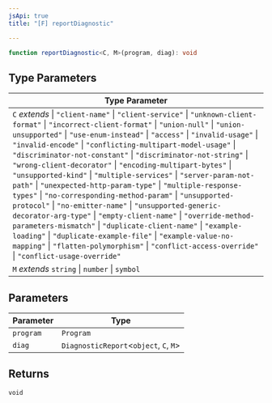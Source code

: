 ```yaml
---
jsApi: true
title: "[F] reportDiagnostic"

---
```

```ts
function reportDiagnostic<C, M>(program, diag): void
```

## Type Parameters

| Type Parameter |
| ------ |
| `C` *extends* \| `"client-name"` \| `"client-service"` \| `"unknown-client-format"` \| `"incorrect-client-format"` \| `"union-null"` \| `"union-unsupported"` \| `"use-enum-instead"` \| `"access"` \| `"invalid-usage"` \| `"invalid-encode"` \| `"conflicting-multipart-model-usage"` \| `"discriminator-not-constant"` \| `"discriminator-not-string"` \| `"wrong-client-decorator"` \| `"encoding-multipart-bytes"` \| `"unsupported-kind"` \| `"multiple-services"` \| `"server-param-not-path"` \| `"unexpected-http-param-type"` \| `"multiple-response-types"` \| `"no-corresponding-method-param"` \| `"unsupported-protocol"` \| `"no-emitter-name"` \| `"unsupported-generic-decorator-arg-type"` \| `"empty-client-name"` \| `"override-method-parameters-mismatch"` \| `"duplicate-client-name"` \| `"example-loading"` \| `"duplicate-example-file"` \| `"example-value-no-mapping"` \| `"flatten-polymorphism"` \| `"conflict-access-override"` \| `"conflict-usage-override"` |
| `M` *extends* `string` \| `number` \| `symbol` |

## Parameters

| Parameter | Type |
| ------ | ------ |
| `program` | `Program` |
| `diag` | `DiagnosticReport`<`object`, `C`, `M`\> |

## Returns

`void`
